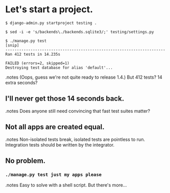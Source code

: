 <!SLIDE commandline incremental>

# Let's start a project. #

    $ django-admin.py startproject testing .
    
    $ sed -i -e 's/backends\./backends.sqlite3/;' testing/settings.py
    
    $ ./manage.py test
    [snip]
    ----------------------------------------------------------------------
    Ran 412 tests in 14.235s

    FAILED (errors=2, skipped=1)
    Destroying test database for alias 'default'...

.notes (Oops, guess we're not quite ready to release 1.4.)
But 412 tests? 14 extra seconds?

<!SLIDE>

## I'll never get those 14 seconds back. ##

.notes Does anyone still need convincing that fast test suites matter?

<!SLIDE>

## Not all apps are created equal. ##

.notes Non-isolated tests break, isolated tests are pointless to run.
Integration tests should be written by the integrator.

<!SLIDE>

## No problem. ##

### `./manage.py test just my apps please` ###

.notes Easy to solve with a shell script. But there's more...

